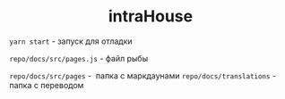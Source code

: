 <h1 align="center">intraHouse</h1>

`yarn start` - запуск для отладки

`repo/docs/src/pages.js` - файл рыбы

`repo/docs/src/pages` -  папка с маркдаунами
`repo/docs/translations` - папка с переводом
